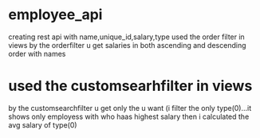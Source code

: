 # employee_api
   creating rest api with name,unique_id,salary,type
   used the order filter in views
   by the orderfilter u get salaries in both ascending and descending order with names
#  used the customsearhfilter in views
by the customsearchfilter u get only the u want (i filter the only type(0)...it shows only employess with who haas highest salary 
then i calculated the avg salary of type(0)
